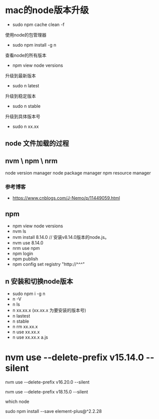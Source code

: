 # mac的node版本升级
- sudo npm cache clean -f

使用node的包管理器
- sudo npm install -g n

查看node的所有版本
- npm view node versions

升级到最新版本
- sudo n latest
 
升级到稳定版本
- sudo n stable
 
升级到具体版本号
- sudo n xx.xx
## node 文件加载的过程

## nvm \ npm \ nrm 
node version manager
node package manager
npm resource manager
### 参考博客
- https://www.cnblogs.com/J-Nemo/p/11449059.html
## npm
- npm view node versions
- nvm ls
- nvm install 8.14.0 // 安装v8.14.0版本的node.js。
- nvm use 8.14.0
- nrm use npm
- npm login
- npm publish
- npm config set registry "http://^^^"
  
## n 安装和切换node版本
- sudo npm i -g n
- n -V
- n ls
- n xx.xx.x (xx.xx.x 为要安装的版本号)
- n lastest
- n stable
- n rm xx.xx.x
- n use xx.xx.x
- n use xx.xx.x a.js

# nvm use --delete-prefix v15.14.0 --silent
nvm use --delete-prefix v16.20.0 --silent

nvm use --delete-prefix v18.15.0 --silent

which node

sudo npm install --save element-plus@^2.2.28